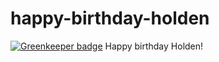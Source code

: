 # happy-birthday-holden

[![Greenkeeper badge](https://badges.greenkeeper.io/zeekay/happy-birthday-holden.svg)](https://greenkeeper.io/)
Happy birthday Holden!

